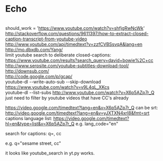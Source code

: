 Echo
====

<br>should_work = 'https://www.youtube.com/watch?v=shfjgRwNcWk'
<br>http://stackoverflow.com/questions/9611397/how-to-extract-closed-caption-transcript-from-youtube-video
<br>http://www.youtube.com/api/timedtext?v=zzfCVBSsvqA&lang=en
<br>http://mo.dbxdb.com/Yang/
<br>limit youtube search to deliberate closed-captions:
<br>https://www.youtube.com/results?search_query=david+bowie%2C+cc
<br>http://www.serpsite.com/youtube-subtitles-download-tool/
<br>http://downsub.com/
<br>http://code.google.com/p/gcap/
<br>youtube-dl --write-auto-sub  --skip-download  https://www.youtube.com/watch?v=v9L4qL_XKcs
<br>youtube-dl --list-subs http://www.youtube.com/watch?v=X6p5AZp7r_Q
<br>just need to filter by youtube videos that have CC's already


https://video.google.com/timedtext?lang=en&v=X6p5AZp7r_Q
can be srt: http://video.google.com/timedtext?lang=en&v=yJXTXN4xrI8&fmt=srt
captions language list:
https://video.google.com/timedtext?hl=en&type=list&v=X6p5AZp7r_Q
e.g. lang_code="en" 

search for captions:
q=<words>, cc

e.g. q="sesame street, cc"

it looks like youtube_search in yt.py works.


